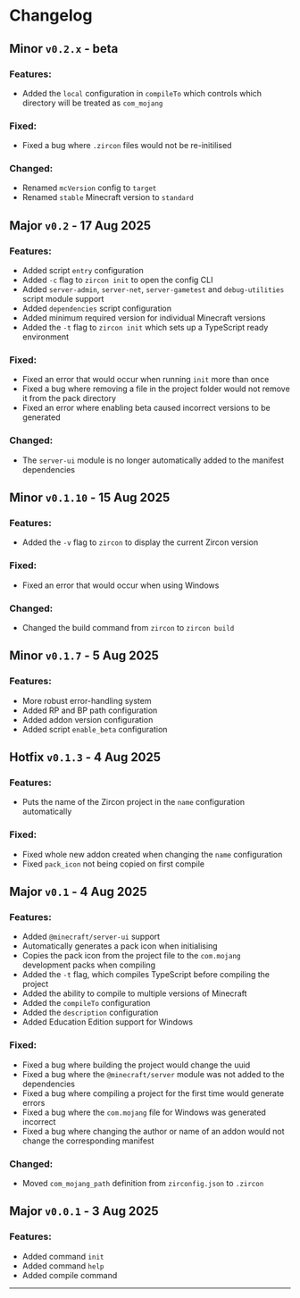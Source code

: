 # Changelog

## Minor `v0.2.x` - beta
### Features:
- Added the `local` configuration in `compileTo` which controls which directory will be treated as `com_mojang`

### Fixed:
- Fixed a bug where `.zircon` files would not be re-initilised

### Changed:
- Renamed `mcVersion` config to `target`
- Renamed `stable` Minecraft version to `standard`

## Major `v0.2` - 17 Aug 2025
### Features:
- Added script `entry` configuration
- Added `-c` flag to `zircon init` to open the config CLI
- Added `server-admin`, `server-net`, `server-gametest` and `debug-utilities` script module support
- Added `dependencies` script configuration
- Added minimum required version for individual Minecraft versions
- Added the `-t` flag to `zircon init` which sets up a TypeScript ready environment

### Fixed:
- Fixed an error that would occur when running `init` more than once
- Fixed a bug where removing a file in the project folder would not remove it from the pack directory
- Fixed an error where enabling beta caused incorrect versions to be generated

### Changed:
- The `server-ui` module is no longer automatically added to the manifest dependencies

## Minor `v0.1.10` - 15 Aug 2025
### Features:
- Added the `-v` flag to `zircon` to display the current Zircon version

### Fixed:
- Fixed an error that would occur when using Windows

### Changed:
- Changed the build command from `zircon` to `zircon build`

## Minor `v0.1.7` - 5 Aug 2025
### Features:
- More robust error-handling system
- Added RP and BP path configuration
- Added addon version configuration
- Added script `enable_beta` configuration

## Hotfix `v0.1.3` - 4 Aug 2025
### Features:
- Puts the name of the Zircon project in the `name` configuration automatically

### Fixed:
- Fixed whole new addon created when changing the `name` configuration
- Fixed `pack_icon` not being copied on first compile

## Major `v0.1` - 4 Aug 2025
### Features:
- Added `@minecraft/server-ui` support
- Automatically generates a pack icon when initialising
- Copies the pack icon from the project file to the `com.mojang` development packs when compiling
- Added the `-t` flag, which compiles TypeScript before compiling the project
- Added the ability to compile to multiple versions of Minecraft
- Added the `compileTo` configuration 
- Added the `description` configuration
- Added Education Edition support for Windows

### Fixed:
- Fixed a bug where building the project would change the uuid
- Fixed a bug where the `@minecraft/server` module was not added to the dependencies
- Fixed a bug where compiling a project for the first time would generate errors
- Fixed a bug where the `com.mojang` file for Windows was generated incorrect
- Fixed a bug where changing the author or name of an addon would not change the corresponding manifest

### Changed:
- Moved `com_mojang_path` definition from `zirconfig.json` to `.zircon`


## Major `v0.0.1` - 3 Aug 2025

### Features:
- Added command `init`
- Added command `help`
- Added compile command

---